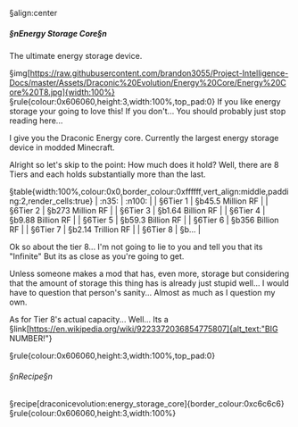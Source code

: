 §align:center
##### §nEnergy Storage Core§n
The ultimate energy storage device.

§img[https://raw.githubusercontent.com/brandon3055/Project-Intelligence-Docs/master/Assets/Draconic%20Evolution/Energy%20Core/Energy%20Core%20T8.jpg]{width:100%} 
§rule{colour:0x606060,height:3,width:100%,top_pad:0}
If you like energy storage your going to love this!
If you don't... You should probably just stop reading here...

I give you the Draconic Energy core. Currently the largest energy storage device in modded Minecraft.

Alright so let's skip to the point: How much does it hold?
Well, there are 8 Tiers and each holds substantially more than the last.

§table{width:100%,colour:0x0,border_colour:0xffffff,vert_align:middle,padding:2,render_cells:true}
| :n35: 		| :n100: 	|
| §6Tier 1	| §b45.5 Million RF	|
| §6Tier 2	| §b273 Million RF	|
| §6Tier 3	| §b1.64 Billion RF	|
| §6Tier 4	| §b9.88 Billion RF	|
| §6Tier 5	| §b59.3 Billion RF	|
| §6Tier 6	| §b356 Billion RF	|
| §6Tier 7	| §b2.14 Trillion RF	|
| §6Tier 8	| §b...				|

Ok so about the tier 8... I'm not going to lie to you and tell you that its "Infinite" But its as close as you're going to get. 

Unless someone makes a mod that has, even more, storage but considering that the amount of storage this thing has is already just stupid well... 
I would have to question that person's sanity... Almost as much as I question my own.

As for Tier 8's actual capacity... Well... Its a §link[https://en.wikipedia.org/wiki/9223372036854775807]{alt_text:"BIG NUMBER!"}

§rule{colour:0x606060,height:3,width:100%,top_pad:0}
###### §nRecipe§n
§recipe[draconicevolution:energy_storage_core]{border_colour:0xc6c6c6}
§rule{colour:0x606060,height:3,width:100%}